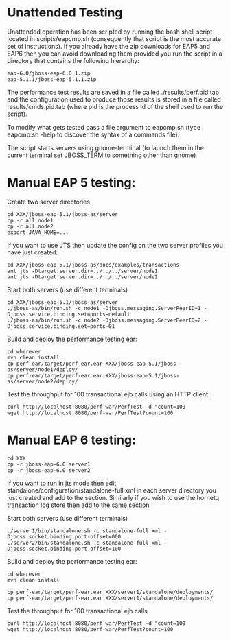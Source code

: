 Unattended Testing
==================

Unattended operation has been scripted by running the bash shell script located in scripts/eapcmp.sh (consequently that script is the most accurate set of instructions). If you already have the zip downloads for EAP5 and EAP6 then you can avoid downloading them provided you run the script in a directory that contains the following hierarchy:

	eap-6.0/jboss-eap-6.0.1.zip 
	eap-5.1.1/jboss-eap-5.1.1.zip

The performance test results are saved in a file called ./results/perf.pid.tab and the configuration used to produce those results is stored in a file called results/cmds.pid.tab (where pid is the process id of the shell used to run the script).

To modify what gets tested pass a file argument to eapcmp.sh (type eapcmp.sh -help to discover the syntax of a commands file).

The script starts servers using gnome-terminal (to launch them in the current terminal set JBOSS_TERM to something other than gnome)

Manual EAP 5 testing:
=====================

Create two server directories 

	cd XXX/jboss-eap-5.1/jboss-as/server
	cp -r all node1
	cp -r all node2
	export JAVA_HOME=...

If you want to use JTS then update the config on the two server profiles you have just created:

	cd XXX/jboss-eap-5.1/jboss-as/docs/examples/transactions
	ant jts -Dtarget.server.dir=../../../server/node1
	ant jts -Dtarget.server.dir=../../../server/node2

Start both servers (use different terminals)

	cd XXX/jboss-eap-5.1/jboss-as/server
	./jboss-as/bin/run.sh -c node1 -Djboss.messaging.ServerPeerID=1 -Djboss.service.binding.set=ports-default
	./jboss-as/bin/run.sh -c node2 -Djboss.messaging.ServerPeerID=2 -Djboss.service.binding.set=ports-01

Build and deploy the performance testing ear:

	cd wherever
	mvn clean install
	cp perf-ear/target/perf-ear.ear XXX/jboss-eap-5.1/jboss-as/server/node1/deploy/
	cp perf-ear/target/perf-ear.ear XXX/jboss-eap-5.1/jboss-as/server/node2/deploy/

Test the throughput for 100 transactional ejb calls using an HTTP client:

	curl http://localhost:8080/perf-war/PerfTest -d "count=100
	wget http://localhost:8080/perf-war/PerfTest?count=100

Manual EAP 6 testing:
=====================

	cd XXX
	cp -r jboss-eap-6.0 server1
	cp -r jboss-eap-6.0 server2

If you want to run in jts mode then edit standalone/configuration/standalone-full.xml in each server
directory you just created and add <jts/> to the <subsystem xmlns="urn:jboss:domain:transactions:1.2">
section. Similarly if you wish to use the hornetq transaction log store then add <use-hornetq-store/>
to the same section

Start both servers (use different terminals)

	./server1/bin/standalone.sh -c standalone-full.xml -Djboss.socket.binding.port-offset=000
	./server2/bin/standalone.sh -c standalone-full.xml -Djboss.socket.binding.port-offset=100

Build and deploy the performance testing ear:

	cd wherever
	mvn clean install

	cp perf-ear/target/perf-ear.ear XXX/server1/standalone/deployments/
	cp perf-ear/target/perf-ear.ear XXX/server1/standalone/deployments/

Test the throughput for 100 transactional ejb calls

	curl http://localhost:8080/perf-war/PerfTest -d "count=100
	wget http://localhost:8080/perf-war/PerfTest?count=100

